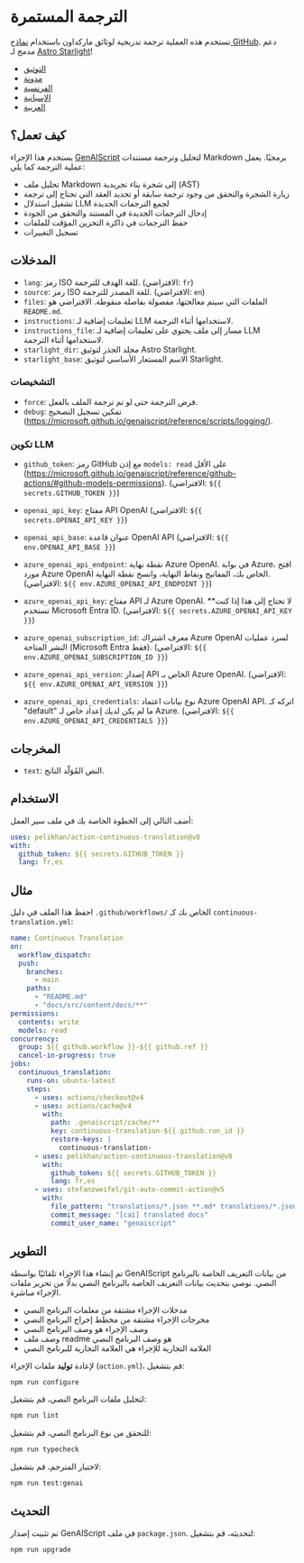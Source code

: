 # الترجمة المستمرة

تستخدم هذه العملية ترجمة تدريجية لوثائق ماركداون باستخدام [نماذج GitHub](https://github.com/models).
دعم مدمج لـ [Astro Starlight](https://starlight.astro.build/)!

* [التوثيق](https://pelikhan.github.io/action-continuous-translation/)
* [مدونة](https://microsoft.github.io/genaiscript/blog/continuous-translations/)
* [الفرنسية](./README.fr.md)
* [الإسبانية](./README.es.md)
* [العربية](./README.ar.md)

## كيف تعمل؟

يستخدم هذا الإجراء [GenAIScript](https://microsoft.github.io/genaiscript/) لتحليل وترجمة مستندات Markdown برمجيًا. يعمل عملية الترجمة كما يلي:

* تحليل ملف Markdown إلى شجرة بناء تجريدية (AST)
* زيارة الشجرة والتحقق من وجود ترجمة سابقة أو تحديد العقد التي تحتاج إلى ترجمة
* تشغيل استدلال LLM لجمع الترجمات الجديدة
* إدخال الترجمات الجديدة في المستند والتحقق من الجودة
* حفظ الترجمات في ذاكرة التخزين المؤقت للملفات
* تسجيل التغييرات

## المدخلات

* `lang`: رمز ISO للغة الهدف للترجمة. (الافتراضي: `fr`)
* `source`: رمز ISO للغة المصدر للترجمة. (الافتراضي: `en`)
* `files`: الملفات التي سيتم معالجتها، مفصولة بفاصلة منقوطة. الافتراضي هو `README.md`.
* `instructions`: تعليمات إضافية لـ LLM لاستخدامها أثناء الترجمة.
* `instructions_file`: مسار إلى ملف يحتوي على تعليمات إضافية لـ LLM لاستخدامها أثناء الترجمة.
* `starlight_dir`: مجلد الجذر لتوثيق Astro Starlight.
* `starlight_base`: الاسم المستعار الأساسي لتوثيق Starlight.

### التشخيصات

* `force`: فرض الترجمة حتى لو تم ترجمة الملف بالفعل.
* `debug`: تمكين تسجيل التصحيح (<https://microsoft.github.io/genaiscript/reference/scripts/logging/>).

### تكوين LLM

* `github_token`: رمز GitHub مع إذن `models: read` على الأقل (<https://microsoft.github.io/genaiscript/reference/github-actions/#github-models-permissions>). (الافتراضي: `${{ secrets.GITHUB_TOKEN }}`)

* `openai_api_key`: مفتاح API OpenAI (الافتراضي: `${{ secrets.OPENAI_API_KEY }}`)

* `openai_api_base`: عنوان قاعدة OpenAI API (الافتراضي: `${{ env.OPENAI_API_BASE }}`)

* `azure_openai_api_endpoint`: نقطة نهاية Azure OpenAI. في بوابة Azure، افتح مورد Azure OpenAI الخاص بك، المفاتيح ونقاط النهاية، وانسخ نقطة النهاية. (الافتراضي: `${{ env.AZURE_OPENAI_API_ENDPOINT }}`)

* `azure_openai_api_key`: مفتاح API لـ Azure OpenAI. \*\*لا تحتاج إلى هذا إذا كنت تستخدم Microsoft Entra ID. (الافتراضي: `${{ secrets.AZURE_OPENAI_API_KEY }}`)

* `azure_openai_subscription_id`: معرف اشتراك Azure OpenAI لسرد عمليات النشر المتاحة (Microsoft Entra فقط). (الافتراضي: `${{ env.AZURE_OPENAI_SUBSCRIPTION_ID }}`)

* `azure_openai_api_version`: إصدار API الخاص بـ Azure OpenAI. (الافتراضي: `${{ env.AZURE_OPENAI_API_VERSION }}`)

* `azure_openai_api_credentials`: نوع بيانات اعتماد Azure OpenAI API. اتركه كـ "default" ما لم يكن لديك إعداد خاص لـ Azure. (الافتراضي: `${{ env.AZURE_OPENAI_API_CREDENTIALS }}`)

## المخرجات

* `text`: النص المُوَلّد الناتج.

## الاستخدام

أضف التالي إلى الخطوة الخاصة بك في ملف سير العمل:

```yaml
uses: pelikhan/action-continuous-translation@v0
with:
  github_token: ${{ secrets.GITHUB_TOKEN }}
  lang: fr,es
```

## مثال

احفظ هذا الملف في دليل `.github/workflows/` الخاص بك كـ `continuous-translation.yml`:

```yaml
name: Continuous Translation
on:
  workflow_dispatch:
  push:
    branches:
      - main
    paths:
      - "README.md"
      - "docs/src/content/docs/**"
permissions:
  contents: write
  models: read
concurrency:
  group: ${{ github.workflow }}-${{ github.ref }}
  cancel-in-progress: true
jobs:
  continuous_translation:
    runs-on: ubuntu-latest
    steps:
      - uses: actions/checkout@v4
      - uses: actions/cache@v4
        with:
          path: .genaiscript/cache/**
          key: continuous-translation-${{ github.run_id }}
          restore-keys: |
            continuous-translation-
      - uses: pelikhan/action-continuous-translation@v0
        with:
          github_token: ${{ secrets.GITHUB_TOKEN }}
          lang: fr,es
      - uses: stefanzweifel/git-auto-commit-action@v5
        with:
          file_pattern: "translations/*.json **.md* translations/*.json"
          commit_message: "[cai] translated docs"
          commit_user_name: "genaiscript"
```

## التطوير

تم إنشاء هذا الإجراء تلقائيًا بواسطة GenAIScript من بيانات التعريف الخاصة بالبرنامج النصي. نوصي بتحديث بيانات التعريف الخاصة بالبرنامج النصي بدلًا من تحرير ملفات الإجراء مباشرة.

* مدخلات الإجراء مشتقة من معلمات البرنامج النصي
* مخرجات الإجراء مشتقة من مخطط إخراج البرنامج النصي
* وصف الإجراء هو وصف البرنامج النصي
* وصف ملف readme هو وصف البرنامج النصي
* العلامة التجارية للإجراء هي العلامة التجارية للبرنامج النصي

لإعادة **توليد** ملفات الإجراء (`action.yml`)، قم بتشغيل:

```bash
npm run configure
```

لتحليل ملفات البرنامج النصي، قم بتشغيل:

```bash
npm run lint
```

للتحقق من نوع البرنامج النصي، قم بتشغيل:

```bash
npm run typecheck
```

لاختبار المترجم، قم بتشغيل:

```bash
npm run test:genai
```

## التحديث

تم تثبيت إصدار GenAIScript في ملف `package.json`. لتحديثه، قم بتشغيل:

```bash
npm run upgrade
```
